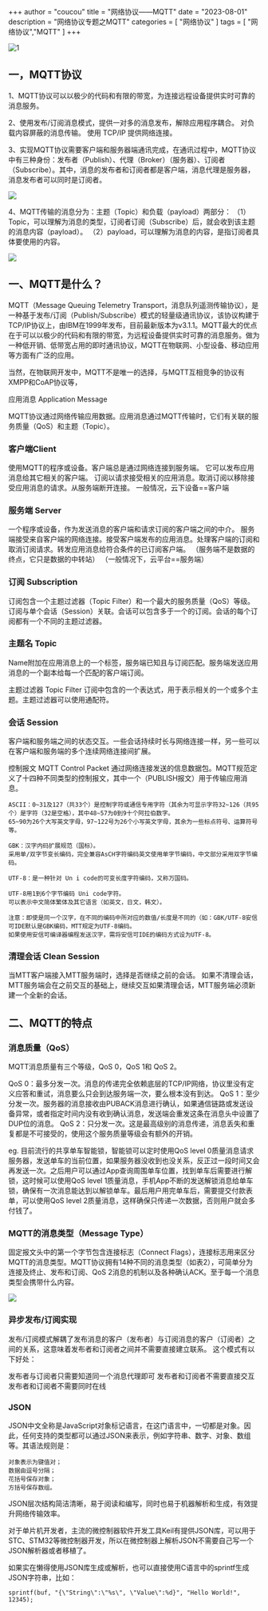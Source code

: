 +++
author = "coucou"
title = "网络协议——MQTT"
date = "2023-08-01"
description = "网络协议专题之MQTT"
categories = [
    "网络协议"
]
tags = [
    "网络协议","MQTT"
]
+++

![1](D:\Desktop\hugo-theme-stack\exampleSite\content\post\4-2-网络协议-MQTT\1.jpg)

## 一，MQTT协议

1、MQTT协议可以以极少的代码和有限的带宽，为连接远程设备提供实时可靠的消息服务。

2、使用发布/订阅消息模式，提供一对多的消息发布，解除应用程序耦合。
对负载内容屏蔽的消息传输。
使用 TCP/IP 提供网络连接。

3、实现MQTT协议需要客户端和服务器端通讯完成，在通讯过程中，MQTT协议中有三种身份：发布者（Publish）、代理（Broker）（服务器）、订阅者（Subscribe）。其中，消息的发布者和订阅者都是客户端，消息代理是服务器，消息发布者可以同时是订阅者。

![](https://img-blog.csdnimg.cn/d6d55229c27e40df97ff6c4dcf39f795.png?x-oss-process=image/watermark,type_ZmFuZ3poZW5naGVpdGk,shadow_10,text_Q1NETiBA5pyo55Oc4oCT6Z2S5rab,size_29,color_FFFFFF,t_70,g_se,x_16)

4、MQTT传输的消息分为：主题（Topic）和负载（payload）两部分：
（1）Topic，可以理解为消息的类型，订阅者订阅（Subscribe）后，就会收到该主题的消息内容（payload）。
（2）payload，可以理解为消息的内容，是指订阅者具体要使用的内容。

![](https://img-blog.csdnimg.cn/25dfab430ffc4ff6a17150dab1dd8356.png)



## 一、MQTT是什么？

MQTT（Message Queuing Telemetry Transport，消息队列遥测传输协议），是一种基于发布/订阅（Publish/Subscribe）模式的轻量级通讯协议，该协议构建于TCP/IP协议上，由IBM在1999年发布，目前最新版本为v3.1.1。MQTT最大的优点在于可以以极少的代码和有限的带宽，为远程设备提供实时可靠的消息服务。做为一种低开销、低带宽占用的即时通讯协议，MQTT在物联网、小型设备、移动应用等方面有广泛的应用。

当然，在物联网开发中，MQTT不是唯一的选择，与MQTT互相竞争的协议有XMPP和CoAP协议等，

应用消息 Application Message

MQTT协议通过网络传输应用数据。应用消息通过MQTT传输时，它们有关联的服务质量（QoS）和主题（Topic）。

### 客户端Client

使用MQTT的程序或设备。客户端总是通过网络连接到服务端。
它可以发布应用消息给其它相关的客户端。
订阅以请求接受相关的应用消息。取消订阅以移除接受应用消息的请求。从服务端断开连接。
一般情况，云下设备==客户端

### 服务端 Server

一个程序或设备，作为发送消息的客户端和请求订阅的客户端之间的中介。
服务端接受来自客户端的网络连接。接受客户端发布的应用消息。处理客户端的订阅和取消订阅请求。转发应用消息给符合条件的已订阅客户端。
（服务端不是数据的终点，它只是数据的中转站）
（一般情况下，云平台==服务端）

### 订阅 Subscription

订阅包含一个主题过滤器（Topic Filter）和一个最大的服务质量（QoS）等级。
订阅与单个会话（Session）关联。会话可以包含多于一个的订阅。会话的每个订阅都有一个不同的主题过滤器。

### 主题名 Topic

Name附加在应用消息上的一个标签，服务端已知且与订阅匹配。服务端发送应用消息的一个副本给每一个匹配的客户端订阅。

主题过滤器 Topic Filter
订阅中包含的一个表达式，用于表示相关的一个或多个主题。主题过滤器可以使用通配符。

### 会话 Session

客户端和服务端之间的状态交互。一些会话持续时长与网络连接一样，另一些可以在客户端和服务端的多个连续网络连接间扩展。

控制报文 MQTT Control Packet
通过网络连接发送的信息数据包。MQTT规范定义了十四种不同类型的控制报文，其中一个（PUBLISH报文）用于传输应用消息。

```
ASCII：0~31及127（共33个）是控制字符或通信专用字符（其余为可显示字符32~126（共95个）是字符（32是空格），其中48~57为0到9十个阿拉伯数字。
65~90为26个大写英文字母，97~122号为26个小写英文字母，其余为一些标点符号、运算符号等。

GBK：汉字内码扩展规范（国标）。
采用单/双字节变长编码，完全兼容AsCH字符编码英文使用单字节编码，中文部分采用双字节编码。

UTF-8：是一种针对 Un i code的可变长度字符编码，又称万国码。

UTF-8用1到6个字节编码 Uni code字符。
可以表示中文简体繁体及其它语言（如英文，日文，韩文）。

注意：即使是同一个汉字，在不同的编码中所对应的数值/长度是不同的（如：GBK/UTF-8安信可IDE默认是GBK编码，MTT规定为UTF-8编码。
如果使用安信可编译器编程发送汉字，需将安信可IDE的编码方式设为UTF-8。

```

### 清理会话 Clean Session

当MTT客户端接入MTT服务端时，选择是否继续之前的会话。
如果不清理会话，MTT服务端会在之前交互的基础上，继续交互如果清理会话，MTT服务端必须新建一个全新的会话。

## 二、MQTT的特点

### 消息质量（QoS）

MQTT消息质量有三个等级，QoS 0，QoS 1和 QoS 2。

QoS 0：最多分发一次。消息的传递完全依赖底层的TCP/IP网络，协议里没有定义应答和重试，消息要么只会到达服务端一次，要么根本没有到达。
QoS 1：至少分发一次。服务器的消息接收由PUBACK消息进行确认，如果通信链路或发送设备异常，或者指定时间内没有收到确认消息，发送端会重发这条在消息头中设置了DUP位的消息。
QoS 2：只分发一次。这是最高级别的消息传递，消息丢失和重复都是不可接受的，使用这个服务质量等级会有额外的开销。

eg.
目前流行的共享单车智能锁，智能锁可以定时使用QoS level 0质量消息请求服务器，发送单车的当前位置，如果服务器没收到也没关系，反正过一段时间又会再发送一次。之后用户可以通过App查询周围单车位置，找到单车后需要进行解锁，这时候可以使用QoS level 1质量消息，手机App不断的发送解锁消息给单车锁，确保有一次消息能达到以解锁单车。最后用户用完单车后，需要提交付款表单，可以使用QoS level 2质量消息，这样确保只传递一次数据，否则用户就会多付钱了。

### MQTT的消息类型（Message Type）

固定报文头中的第一个字节包含连接标志（Connect Flags），连接标志用来区分MQTT的消息类型。MQTT协议拥有14种不同的消息类型（如表2），可简单分为连接及终止、发布和订阅、QoS 2消息的机制以及各种确认ACK。至于每一个消息类型会携带什么内容。

![](https://img-blog.csdnimg.cn/ae81c3a7214741cdbb953c512b528c0f.png?x-oss-process=image/watermark,type_ZmFuZ3poZW5naGVpdGk,shadow_10,text_Q1NETiBA5pyo55Oc4oCT6Z2S5rab,size_15,color_FFFFFF,t_70,g_se,x_16)

### 异步发布/订阅实现

发布/订阅模式解耦了发布消息的客户（发布者）与订阅消息的客户（订阅者）之间的关系，这意味着发布者和订阅者之间并不需要直接建立联系。
这个模式有以下好处：

发布者与订阅者只需要知道同一个消息代理即可
发布者和订阅者不需要直接交互
发布者和订阅者不需要同时在线

### JSON

JSON中文全称是JavaScript对象标记语言，在这门语言中，一切都是对象。因此，任何支持的类型都可以通过JSON来表示，例如字符串、数字、对象、数组等。其语法规则是：

```
对象表示为键值对；
数据由逗号分隔；
花括号保存对象；
方括号保存数组。
```

JSON层次结构简洁清晰，易于阅读和编写，同时也易于机器解析和生成，有效提升网络传输效率。

对于单片机开发者，主流的微控制器软件开发工具Keil有提供JSON库，可以用于STC、STM32等微控制器开发，所以在微控制器上解析JSON不需要自己写一个JSON解析器或者移植了。

如果实在懒得使用JSON库生成或解析，也可以直接使用C语言中的sprintf生成JSON字符串，比如：

```
sprintf(buf, "{\"String\":\"%s\", \"Value\":%d}", "Hello World!", 12345);
```





